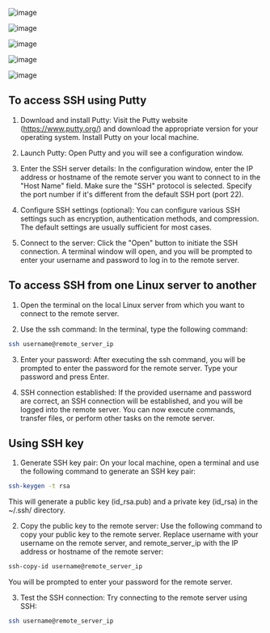 ![image](https://github.com/V-Vivek/Linux-Tutorial/assets/117569148/7525f2eb-34b2-4a00-8e94-948c6886759f)

![image](https://github.com/V-Vivek/Linux-Tutorial/assets/117569148/d2105e8c-e3ac-488a-bb8b-674100ae0827)

![image](https://github.com/V-Vivek/Linux-Tutorial/assets/117569148/af78672a-9353-46d1-a858-f9b479676471)

![image](https://github.com/V-Vivek/Linux-Tutorial/assets/117569148/18a36a10-f0ce-4012-a0e7-ae202037c608)

![image](https://github.com/V-Vivek/Linux-Tutorial/assets/117569148/dc6ab47e-deef-4243-b6e1-df5a45f82909)

## To access SSH using Putty

1. Download and install Putty: Visit the Putty website (https://www.putty.org/) and download the appropriate version for your operating system. Install Putty on your local machine.

2. Launch Putty: Open Putty and you will see a configuration window.

3. Enter the SSH server details: In the configuration window, enter the IP address or hostname of the remote server you want to connect to in the "Host Name" field. Make sure the "SSH" protocol is selected. Specify the port number if it's different from the default SSH port (port 22).

4. Configure SSH settings (optional): You can configure various SSH settings such as encryption, authentication methods, and compression. The default settings are usually sufficient for most cases.

5. Connect to the server: Click the "Open" button to initiate the SSH connection. A terminal window will open, and you will be prompted to enter your username and password to log in to the remote server.

## To access SSH from one Linux server to another

1. Open the terminal on the local Linux server from which you want to connect to the remote server.

2. Use the ssh command: In the terminal, type the following command:
```bash
ssh username@remote_server_ip
```

3. Enter your password: After executing the ssh command, you will be prompted to enter the password for the remote server. Type your password and press Enter.

4. SSH connection established: If the provided username and password are correct, an SSH connection will be established, and you will be logged into the remote server. You can now execute commands, transfer files, or perform other tasks on the remote server.

## Using SSH key

1. Generate SSH key pair: On your local machine, open a terminal and use the following command to generate an SSH key pair:
```bash
ssh-keygen -t rsa
```
This will generate a public key (id_rsa.pub) and a private key (id_rsa) in the ~/.ssh/ directory.

2. Copy the public key to the remote server: Use the following command to copy your public key to the remote server. Replace username with your username on the remote server, and remote_server_ip with the IP address or hostname of the remote server:
```bash
ssh-copy-id username@remote_server_ip
```
You will be prompted to enter your password for the remote server.

3. Test the SSH connection: Try connecting to the remote server using SSH:
```bash
ssh username@remote_server_ip
```
